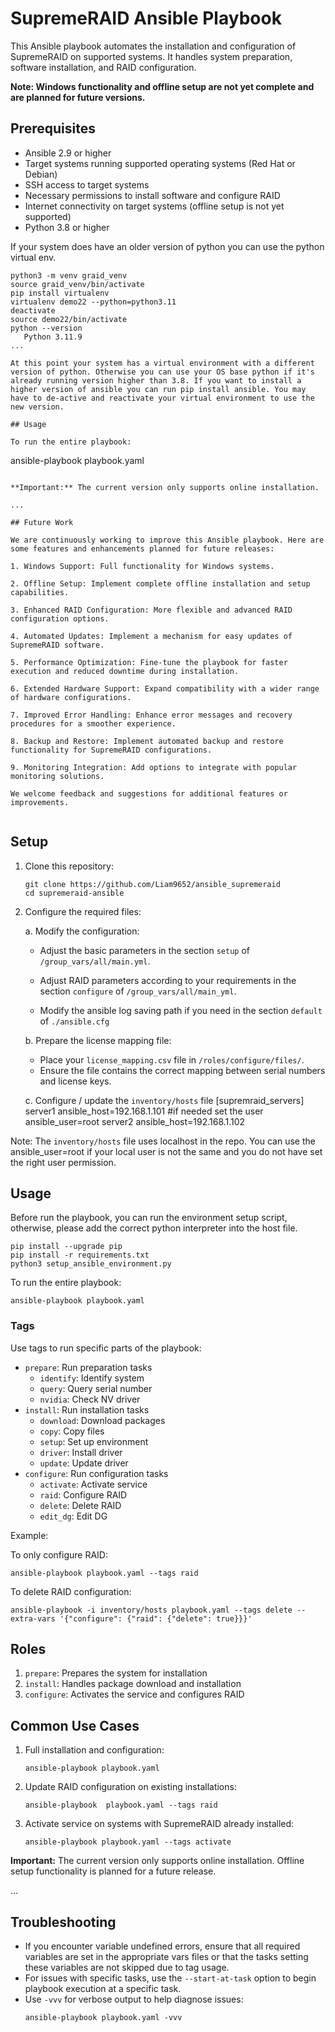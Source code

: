 # SupremeRAID Ansible Playbook

This Ansible playbook automates the installation and configuration of SupremeRAID on supported systems. It handles system preparation, software installation, and RAID configuration.

**Note: Windows functionality and offline setup are not yet complete and are planned for future versions.**

## Prerequisites

- Ansible 2.9 or higher
- Target systems running supported operating systems (Red Hat or Debian)
- SSH access to target systems
- Necessary permissions to install software and configure RAID
- Internet connectivity on target systems (offline setup is not yet supported)
- Python 3.8 or higher

If your system does have an older version of python you can use the python virtual env.

```
python3 -m venv graid_venv
source graid_venv/bin/activate
pip install virtualenv
virtualenv demo22 --python=python3.11
deactivate
source demo22/bin/activate
python --version
   Python 3.11.9
...

At this point your system has a virtual environment with a different version of python. Otherwise you can use your OS base python if it's already running version higher than 3.8. If you want to install a higher version of ansible you can run pip install ansible. You may have to de-active and reactivate your virtual environment to use the new version.

## Usage

To run the entire playbook:

```

ansible-playbook playbook.yaml

```

**Important:** The current version only supports online installation.

...

## Future Work

We are continuously working to improve this Ansible playbook. Here are some features and enhancements planned for future releases:

1. Windows Support: Full functionality for Windows systems.

2. Offline Setup: Implement complete offline installation and setup capabilities.

3. Enhanced RAID Configuration: More flexible and advanced RAID configuration options.

4. Automated Updates: Implement a mechanism for easy updates of SupremeRAID software.

5. Performance Optimization: Fine-tune the playbook for faster execution and reduced downtime during installation.

6. Extended Hardware Support: Expand compatibility with a wider range of hardware configurations.

7. Improved Error Handling: Enhance error messages and recovery procedures for a smoother experience.

8. Backup and Restore: Implement automated backup and restore functionality for SupremeRAID configurations.

9. Monitoring Integration: Add options to integrate with popular monitoring solutions.

We welcome feedback and suggestions for additional features or improvements.


```

## Setup

1. Clone this repository:

   ```
   git clone https://github.com/Liam9652/ansible_supremeraid
   cd supremeraid-ansible
   ```

2. Configure the required files:

   a. Modify the configuration:

   - Adjust the basic parameters in the section `setup` of `/group_vars/all/main.yml`.

   - Adjust RAID parameters according to your requirements in the section `configure` of `/group_vars/all/main_yml`.
   - Modify the ansible log saving path if you need in the section `default` of `./ansible.cfg`

   b. Prepare the license mapping file:

   - Place your `license_mapping.csv` file in `/roles/configure/files/`.
   - Ensure the file contains the correct mapping between serial numbers and license keys.

   c. Configure / update the `inventory/hosts` file
   [supremraid_servers]
   server1 ansible_host=192.168.1.101 #if needed set the user ansible_user=root
   server2 ansible_host=192.168.1.102

Note: The `inventory/hosts` file uses localhost in the repo. You can use the ansible_user=root if your local user is not the same and you do not have set the right user permission.


## Usage

Before run the playbook, you can run the environment setup script, otherwise, please add the correct python interpreter into the host file.

```
pip install --upgrade pip
pip install -r requirements.txt
python3 setup_ansible_environment.py

```

To run the entire playbook:

```
ansible-playbook playbook.yaml
```

### Tags

Use tags to run specific parts of the playbook:

- `prepare`: Run preparation tasks
  - `identify`: Identify system
  - `query`: Query serial number
  - `nvidia`: Check NV driver
- `install`: Run installation tasks
  - `download`: Download packages
  - `copy`: Copy files
  - `setup`: Set up environment
  - `driver`: Install driver
  - `update`: Update driver
- `configure`: Run configuration tasks
  - `activate`: Activate service
  - `raid`: Configure RAID
  - `delete`: Delete RAID
  - `edit_dg`: Edit DG


Example: 

To only configure RAID:

```
ansible-playbook playbook.yaml --tags raid
```

To delete RAID configuration:

```
ansible-playbook -i inventory/hosts playbook.yaml --tags delete --extra-vars '{"configure": {"raid": {"delete": true}}}' 
```


## Roles

1. `prepare`: Prepares the system for installation
2. `install`: Handles package download and installation
3. `configure`: Activates the service and configures RAID

## Common Use Cases

1. Full installation and configuration:

   ```
   ansible-playbook playbook.yaml
   ```

2. Update RAID configuration on existing installations:

   ```
   ansible-playbook  playbook.yaml --tags raid
   ```

3. Activate service on systems with SupremeRAID already installed:
   ```
   ansible-playbook playbook.yaml --tags activate
   ```

**Important:** The current version only supports online installation. Offline setup functionality is planned for a future release.

...

## Troubleshooting

- If you encounter variable undefined errors, ensure that all required variables are set in the appropriate vars files or that the tasks setting these variables are not skipped due to tag usage.
- For issues with specific tasks, use the `--start-at-task` option to begin playbook execution at a specific task.
- Use `-vvv` for verbose output to help diagnose issues:
  ```
  ansible-playbook playbook.yaml -vvv
  ```
